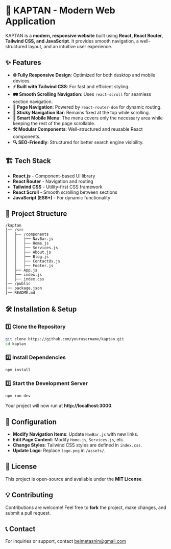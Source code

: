  
# 🚀 KAPTAN - Modern Web Application

KAPTAN is a **modern, responsive website** built using **React, React Router, Tailwind CSS, and JavaScript**. It provides smooth navigation, a well-structured layout, and an intuitive user experience. 

## ✨ Features

- **🌐 Fully Responsive Design**: Optimized for both desktop and mobile devices.
- **⚡ Built with Tailwind CSS**: For fast and efficient styling.
- **🛤️ Smooth Scrolling Navigation**: Uses `react-scroll` for seamless section navigation.
- **🔀 Page Navigation**: Powered by `react-router-dom` for dynamic routing.
- **📌 Sticky Navigation Bar**: Remains fixed at the top while scrolling.
- **📱 Smart Mobile Menu**: The menu covers only the necessary area while keeping the rest of the page scrollable.
- **🛠️ Modular Components**: Well-structured and reusable React components.
- **🔍 SEO-Friendly**: Structured for better search engine visibility.

## 🏗️ Tech Stack

- **React.js** - Component-based UI library
- **React Router** - Navigation and routing
- **Tailwind CSS** - Utility-first CSS framework
- **React Scroll** - Smooth scrolling between sections
- **JavaScript (ES6+)** - For dynamic functionality

## 📂 Project Structure

```
/kaptan
│── /src
│   ├── /components
│   │   ├── NavBar.js
│   │   ├── Home.js
│   │   ├── Services.js
│   │   ├── About.js
│   │   ├── Blog.js
│   │   ├── ContactUs.js
│   │   ├── Footer.js
│   ├── App.js
│   ├── index.js
│   ├── index.css
│── /public
│── package.json
│── README.md
```

## 🛠️ Installation & Setup

### 1️⃣ Clone the Repository

```sh
git clone https://github.com/yourusername/kaptan.git
cd kaptan
```

### 2️⃣ Install Dependencies

```sh
npm install
```

### 3️⃣ Start the Development Server

```sh
npm run dev
```

Your project will now run at **http://localhost:3000**.

## 🔧 Configuration

- **Modify Navigation Items**: Update `NavBar.js` with new links.
- **Edit Page Content**: Modify `Home.js`, `Services.js`, etc.
- **Change Styles**: Tailwind CSS styles are defined in `index.css`.
- **Update Logo**: Replace `logo.png` in `/assets/`.

## 📜 License

This project is open-source and available under the **MIT License**.

## 💡 Contributing

Contributions are welcome! Feel free to **fork** the project, make changes, and submit a pull request.

## 📞 Contact

For inquiries or support, contact beimetasnin@gmail.com
 